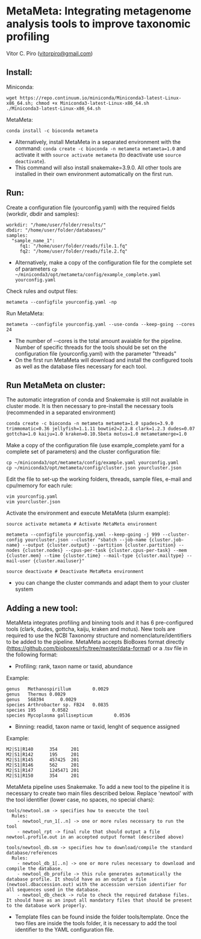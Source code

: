 # MetaMeta: Integrating metagenome analysis tools to improve taxonomic profiling

Vitor C. Piro (vitorpiro@gmail.com)

Install:
--------
Miniconda:

    wget https://repo.continuum.io/miniconda/Miniconda3-latest-Linux-x86_64.sh; chmod +x Miniconda3-latest-Linux-x86_64.sh
    ./Miniconda3-latest-Linux-x86_64.sh 

MetaMeta:
	
	conda install -c bioconda metameta

* Alternatively, install MetaMeta in a separated environment with the command: ``conda create -c bioconda -n metameta metameta=1.0`` and activate it with ``source activate metameta`` (to deactivate use ``source deactivate``).
* This command will also install snakemake=3.9.0. All other tools are installed in their own environment automatically on the first run.

Run:
----

Create a configuration file (yourconfig.yaml) with the required fields (workdir, dbdir and samples):

	workdir: "/home/user/folder/results/"
	dbdir: "/home/user/folder/databases/"
	samples:
	  "sample_name_1":
	     fq1: "/home/user/folder/reads/file.1.fq"
	     fq2: "/home/user/folder/reads/file.2.fq"

* Alternatively, make a copy of the configuration file for the complete set of parameters ``cp ~/miniconda3/opt/metameta/config/example_complete.yaml yourconfig.yaml``

Check rules and output files:
	
	metameta --configfile yourconfig.yaml -np
	
Run MetaMeta:

    metameta --configfile yourconfig.yaml --use-conda --keep-going --cores 24

* The number of --cores is the total amount avaiable for the pipeline. Number of specific threads for the tools should be set on the configuration file (yourconfig.yaml) with the parameter "threads"
* On the first run MetaMeta will download and install the configured tools as well as the database files necessary for each tool.

Run MetaMeta on cluster:
------------------------	
	
The automatic integration of conda and Snakemake is still not available in cluster mode. It is then necessary to pre-install the necessary tools (recommended in a separated environment)
	
	conda create -c bioconda -n metameta metameta=1.0 spades=3.9.0 trimmomatic=0.36 jellyfish=1.1.11 bowtie2=2.2.8 clark=1.2.3 dudes=0.07 gottcha=1.0 kaiju=1.0 kraken=0.10.5beta motus=1.0 metametamerge=1.0

Make a copy of the configuration file (use example_complete.yaml for a complete set of parameters) and the cluster configuration file:

    cp ~/miniconda3/opt/metameta/config/example.yaml yourconfig.yaml
	cp ~/miniconda3/opt/metameta/config/cluster.json yourcluster.json
	
Edit the file to set-up the working folders, threads, sample files, e-mail and cpu/memory for each rule:

	vim yourconfig.yaml
	vim yourcluster.json
	
Activate the environment and execute MetaMeta (slurm example):	
    
    source activate metameta # Activate MetaMeta environment
    
    metameta --configfile yourconfig.yaml --keep-going -j 999 --cluster-config yourcluster.json --cluster "sbatch --job-name {cluster.job-name} --output {cluster.output} --partition {cluster.partition} --nodes {cluster.nodes} --cpus-per-task {cluster.cpus-per-task} --mem {cluster.mem} --time {cluster.time} --mail-type {cluster.mailtype} --mail-user {cluster.mailuser}"
    
    source deactivate # Deactivate MetaMeta environment
    
* you can change the cluster commands and adapt them to your cluster system

Adding a new tool:
------------------

MetaMeta integrates profiling and binning tools and it has 6 pre-configured tools (clark, dudes, gottcha, kaiju, kraken and motus). New tools are required to use the NCBI Taxonomy structure and nomenclature/identifiers to be added to the pipeline. MetaMeta accepts BioBoxes format directly (https://github.com/bioboxes/rfc/tree/master/data-format) or a .tsv file in the following format:

- Profiling: rank, taxon name or taxid, abundance

Example:

    genus   Methanospirillum        0.0029
    genus   Thermus 0.0029
    genus   568394      0.0029
    species Arthrobacter sp. FB24   0.0835
    species 195      0.0582
    species Mycoplasma gallisepticum        0.0536


- Binning: readid, taxon name or taxid, lenght of sequence assigned

Example:

    M2|S1|R140      354     201
    M2|S1|R142      195     201
    M2|S1|R145      457425  201
    M2|S1|R146      562     201
    M2|S1|R147      1245471 201
    M2|S1|R150      354     201

MetaMeta pipeline uses Snakemake. To add a new tool to the pipeline it is necessary to create two main files described below. Replace 'newtool' with the tool identifier (lower case, no spaces, no special chars):
  
    tools/newtool.sm -> specifies how to execute the tool
      Rules:
	    - newtool_run_1[..n] -> one or more rules necessary to run the tool
		- newtool_rpt -> final rule that should output a file newtool.profile.out in an accepted output format (described above)
		
    tools/newtool_db.sm -> specifies how to download/compile the standard database/references
	  Rules:
	    - newtool_db_1[..n] -> one or more rules necessary to download and compile the database.
		- newtool_db_profile -> this rule generates automatically the database profile. It should have as an output a file (newtool.dbaccession.out) with the accession version identifier for all sequences used in the database.
		- newtool_db_check -> rule to check the required database files. It should have as an input all mandatory files that should be present to the database work properly.

* Template files can be found inside the folder tools/template. Once the two files are inside the tools folder, it is necessary to add the tool identifier to the YAML configuration file.
